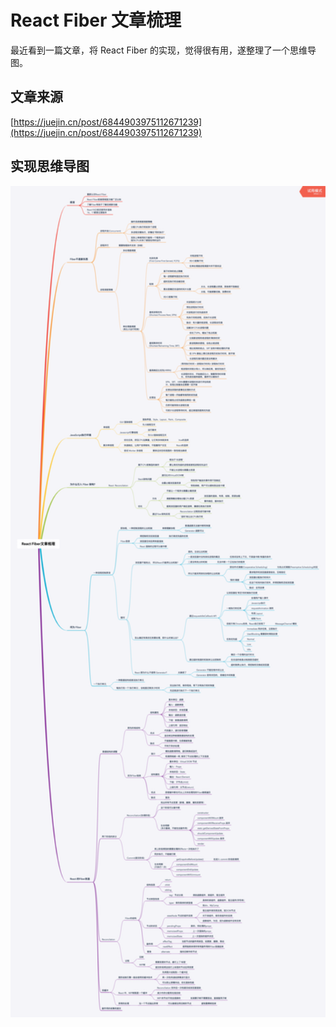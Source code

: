 # React Fiber 文章梳理

最近看到一篇文章，将 React Fiber 的实现，觉得很有用，遂整理了一个思维导图。

## 文章来源

[https://juejin.cn/post/6844903975112671239](https://juejin.cn/post/6844903975112671239)

## 实现思维导图

<img src="imgs/fiber.png" width="1000" alt="Promise"/>

